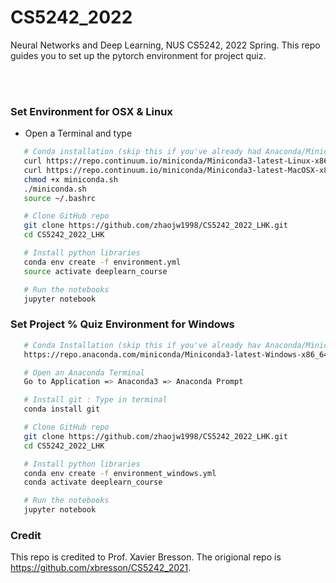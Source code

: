 # CS5242_2022
Neural Networks and Deep Learning, NUS CS5242, 2022 Spring. This repo guides you to set up the pytorch environment for project quiz.


<br><br>

### Set Environment for OSX & Linux

* Open a Terminal and type


```sh
   # Conda installation (skip this if you've already had Anaconda/Miniconda installed)
   curl https://repo.continuum.io/miniconda/Miniconda3-latest-Linux-x86_64.sh -o miniconda.sh -J -L -k # Linux
   curl https://repo.continuum.io/miniconda/Miniconda3-latest-MacOSX-x86_64.sh -o miniconda.sh -J -L -k # OSX
   chmod +x miniconda.sh
   ./miniconda.sh
   source ~/.bashrc

   # Clone GitHub repo
   git clone https://github.com/zhaojw1998/CS5242_2022_LHK.git
   cd CS5242_2022_LHK

   # Install python libraries
   conda env create -f environment.yml
   source activate deeplearn_course

   # Run the notebooks
   jupyter notebook
   ```




### Set Project % Quiz Environment for Windows 

```sh
   # Conda Installation (skip this if you've already hav Anaconda/Miniconda installed)
   https://repo.anaconda.com/miniconda/Miniconda3-latest-Windows-x86_64.exe

   # Open an Anaconda Terminal 
   Go to Application => Anaconda3 => Anaconda Prompt 

   # Install git : Type in terminal
   conda install git 

   # Clone GitHub repo
   git clone https://github.com/zhaojw1998/CS5242_2022_LHK.git
   cd CS5242_2022_LHK

   # Install python libraries
   conda env create -f environment_windows.yml
   conda activate deeplearn_course

   # Run the notebooks
   jupyter notebook
   ```


### Credit
This repo is credited to Prof. Xavier Bresson. The origional repo is https://github.com/xbresson/CS5242_2021.


<br><br><br><br><br><br>
